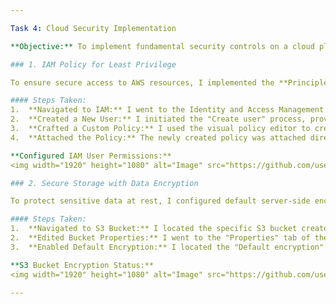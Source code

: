 ```yaml
---

Task 4: Cloud Security Implementation

**Objective:** To implement fundamental security controls on a cloud platform by configuring Identity and Access Management (IAM) policies and enabling data encryption to protect cloud resources.

### 1. IAM Policy for Least Privilege

To ensure secure access to AWS resources, I implemented the **Principle of Least Privilege**. This was achieved by creating a new IAM user with a custom policy that strictly limits their permissions to only what is necessary.

#### Steps Taken:
1.  **Navigated to IAM:** I went to the Identity and Access Management (IAM) service in the AWS Console.
2.  **Created a New User:** I initiated the "Create user" process, providing a unique user name (`read-only-user`) and setting up AWS Management Console access with a secure password.
3.  **Crafted a Custom Policy:** I used the visual policy editor to create a new JSON policy. This policy explicitly allows only two specific read actions (`s3:GetObject` and `s3:ListBucket`) and restricts them to a single, predefined S3 bucket ARN. This prevents the user from deleting, modifying, or even viewing any other resource in the account.
4.  **Attached the Policy:** The newly created policy was attached directly to the user, ensuring the permissions were immediately effective upon the user's creation.

**Configured IAM User Permissions:**
<img width="1920" height="1080" alt="Image" src="https://github.com/user-attachments/assets/bb0aae1a-1cb3-42d4-930a-c477f7f18ce8" />

### 2. Secure Storage with Data Encryption

To protect sensitive data at rest, I configured default server-side encryption for the primary storage bucket.

#### Steps Taken:
1.  **Navigated to S3 Bucket:** I located the specific S3 bucket created in Task 1.
2.  **Edited Bucket Properties:** I went to the "Properties" tab of the bucket settings.
3.  **Enabled Default Encryption:** I located the "Default encryption" section, enabled it, and selected the standard **"Amazon S3-managed keys (SSE-S3)"** option. This setting automatically encrypts every new object that is uploaded to the bucket, providing a crucial layer of data security without any manual effort.

**S3 Bucket Encryption Status:**
<img width="1920" height="1080" alt="Image" src="https://github.com/user-attachments/assets/bb5120f0-eb12-4163-826c-a905b64d6228" />

---
```

